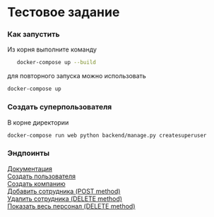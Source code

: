 <a name="readme-test"></a>
<h1>Тестовое задание </h1>


### Как запустить
Из корня выполните команду
```sh
   docker-compose up --build
   ```

для повторного запуска можно использовать
   ```sh
   docker-compose up
   ```

### Создать суперпользователя
В корне директории
   ```sh
   docker-compose run web python backend/manage.py createsuperuser
   ```

### Эндпоинты
<a href="http://0.0.0.0:8000/docs/">Документация</a> <br>
<a href="http://0.0.0.0:8000/api/v1/auth/users/">Создать пользователя</a> <br>
<a href="http://0.0.0.0:8000/api/v1/department/">Создать компанию</a> <br>
<a href="http://0.0.0.0:8000/api/v1/department/personal">Добавить сотрудника (POST method)</a> <br>
<a href="http://0.0.0.0:8000/api/v1/department/personal/{id}/">Удалить сотрудника (DELETE method)</a> <br>
<a href="http://0.0.0.0:8000/api/v1/personal/">Показать весь персонал (DELETE method)</a> <br>


